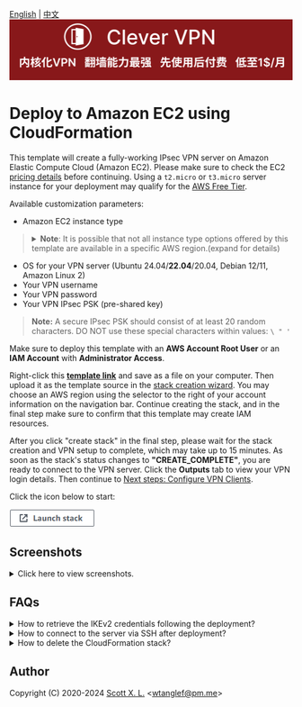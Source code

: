 [English](README.md) | [中文](README-zh.md)
[![](https://github.com/vpn-wiki/setup-ipsec-vpn/blob/master/vpn-wiki/clever-vpn.png)](https://www.clever-vpn.net)

# Deploy to Amazon EC2 using CloudFormation

This template will create a fully-working IPsec VPN server on Amazon Elastic Compute Cloud (Amazon EC2). Please make sure to check the EC2 [pricing details](https://aws.amazon.com/ec2/pricing/on-demand/) before continuing. Using a `t2.micro` or `t3.micro` server instance for your deployment may qualify for the [AWS Free Tier](https://aws.amazon.com/free/).

Available customization parameters:

- Amazon EC2 instance type
> <details><summary><strong>Note</strong>: It is possible that not all instance type options offered by this template are available in a specific AWS region.(expand for details)
> </summary>
> 
> For example, you may not be able to deploy an `m5a.large` instance in `ap-east-1` (hypothetically). In that case, you might experience the following error during deployment: `The requested configuration is currently not supported. Please check the documentation for supported configurations`. Newly released regions are more prone to having this problem as there are less variety of instances. For more info about instance type availability, refer to [https://instances.vantage.sh/](https://instances.vantage.sh/).</details>

- OS for your VPN server (Ubuntu 24.04/**22.04**/20.04, Debian 12/11, Amazon Linux 2)
- Your VPN username
- Your VPN password
- Your VPN IPsec PSK (pre-shared key)

> **Note:** A secure IPsec PSK should consist of at least 20 random characters. DO NOT use these special characters within values: `\ " '`

Make sure to deploy this template with an **AWS Account Root User** or an **IAM Account** with **Administrator Access**.

Right-click this [**template link**](https://raw.githubusercontent.com/hwdsl2/setup-ipsec-vpn/master/aws/cloudformation-template-ipsec.json) and save as a file on your computer. Then upload it as the template source in the [stack creation wizard](https://console.aws.amazon.com/cloudformation/home#/stacks/new). You may choose an AWS region using the selector to the right of your account information on the navigation bar. Continue creating the stack, and in the final step make sure to confirm that this template may create IAM resources.

After you click "create stack" in the final step, please wait for the stack creation and VPN setup to complete, which may take up to 15 minutes. As soon as the stack's status changes to **"CREATE_COMPLETE"**, you are ready to connect to the VPN server. Click the **Outputs** tab to view your VPN login details. Then continue to [Next steps: Configure VPN Clients](../README.md#next-steps).

Click the icon below to start:

[![Launch stack](images/cloudformation-launch-stack-button.png)](https://console.aws.amazon.com/cloudformation/home#/stacks/new)

## Screenshots

<details>
<summary>
Click here to view screenshots.
</summary>

![Upload the template](images/upload-the-template.png)
![Specify parameters](images/specify-parameters.png)
![Confirm IAM](images/confirm-iam.png)
![Show key](images/show-key.png)
</details>

## FAQs

<details>
<summary>
How to retrieve the IKEv2 credentials following the deployment?
</summary>

After the deployment completes, connection credentials generated for IKEv2 mode are uploaded to a newly created AWS Simple Storage Service (S3) bucket. The download link is then provided under the **Outputs** tab.

Simply click on the link to download an archive named `profiles.zip`. To extract the contents from the archive, you will be prompted to enter a password, which is the **VPN password you specified when creating the stack**.

It's important to note that the link provided for downloading the IKEv2 credentials **will expire in 1 day** following the successful deployment of the stack. If you delete the stack, the bucket that stores the IKEv2 crendentials will not be automatically deleted.

To learn more about how to configure your clients using IKEv2 mode, please refer to: [Guide: How to Set Up and Use IKEv2 VPN](../docs/ikev2-howto.md).

![Credentials](images/credentials.png)

</details>

<details>
<summary>
How to connect to the server via SSH after deployment?
</summary>

**Option 1:** Connect using [EC2 Instance Connect](https://docs.aws.amazon.com/AWSEC2/latest/UserGuide/ec2-instance-connect-methods.html).

**Option 2:** Connect to the server using SSH. See details below.

You need to know the username and the private key for your Amazon EC2 instance in order to login to it via SSH.

Each Linux server distribution on EC2 has its own default login username. Password login is disabled by default for new instances, and the use of private keys, or "key pairs", is enforced.

List of default usernames:
> **Reference:** [https://docs.aws.amazon.com/AWSEC2/latest/UserGuide/connection-prereqs.html](https://docs.aws.amazon.com/AWSEC2/latest/UserGuide/connection-prereqs.html)

| Distribution | Default Login Username |
| --- | --- |
| Ubuntu |  `ubuntu` |
| Debian | `admin` |
| Amazon Linux 2 | `ec2-user` |

This template generates a key pair for you during deployment, and to acquire the private key you can choose one of the following two methods.

1. Copy the key pair ID displayed under the **Outputs** tab, and use the following command to retrieve the private key material and save it into a certificate file:

   > **Note:** You need to first properly set up the AWS CLI on your computer before using the following command. For more information on how to get started with AWS CLI, please refer to [Get started with the AWS CLI](https://docs.aws.amazon.com/cli/latest/userguide/cli-chap-getting-started.html).

   ```
   $ aws ssm get-parameter --region your-region --name /ec2/keypair/your-key-pair-id --with-decryption --query Parameter.Value --output text > new-key-file.pem
   ```

   ![Show key ID](images/show-key-id.png)

2. Copy the private key material directly from the **Outputs** tab, and save it into a certificate file. Note that You may need to format the private key by replacing all spaces with newlines, before saving to a file. The file will need to be set with [proper permissions](https://docs.aws.amazon.com/AWSEC2/latest/UserGuide/connection-prereqs.html#connection-prereqs-private-key) before using.

   ![Show key material](images/show-key.png)

To apply proper permissions to your private key file, run the following command under the directory where the file is located:

```bash
$ sudo chmod 400 new-key-file.pem
```

Example command to login to your EC2 instance using SSH:

```bash
$ ssh -i path/to/your/new-key-file.pem instance-username@instance-ip-address
```
</details>

<details>
<summary>
How to delete the CloudFormation stack?
</summary>

You may use the "Delete" button on the CloudFormation stack page to delete the CloudFormation stack you created and its associated resources. Note that when deleting the stack, the S3 bucket that stores the generated IKEv2 credentials will not be automatically deleted. Refer to "How to retrieve the IKEv2 credentials following the deployment" above.
</details>

## Author

Copyright (C) 2020-2024 [Scott X. L.](https://github.com/scottpedia) <[wtanglef@pm.me](mailto:wtanglef@pm.me)>
